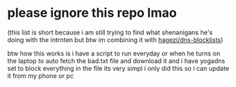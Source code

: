 # please ignore this repo lmao
(this list is short because i am still trying to find what shenanigans he's doing with the intrnten but btw im combining it with [hagezi/dns-blocklists](https://github.com/hagezi/dns-blocklists))

btw how this works is i have a script to run everyday or when he turns on the laptop to auto fetch the bad.txt file and download it and i have yogadns set to block everything in the file its very simpl i only did this so i can update it from my phone or pc